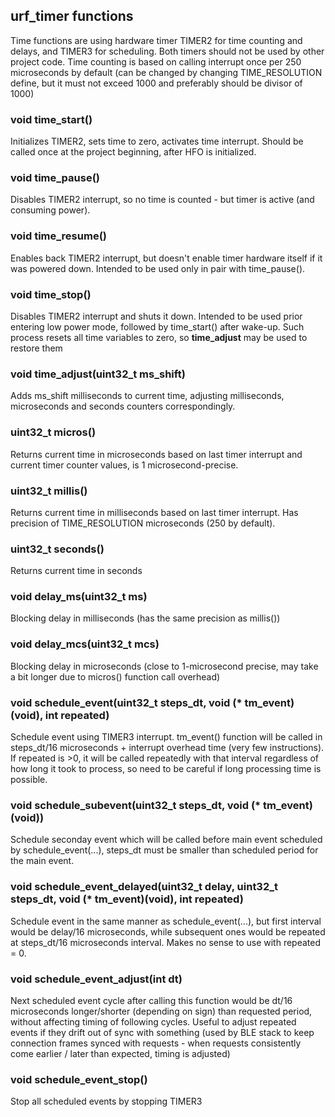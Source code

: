## urf_timer functions

Time functions are using hardware timer TIMER2 for time counting and delays, and TIMER3 for scheduling. Both timers should not be used by other project code.
Time counting is based on calling interrupt once per 250 microseconds by default (can be changed by changing TIME_RESOLUTION define, but it must not exceed 1000 and preferably should be divisor of 1000)

### void time_start()
Initializes TIMER2, sets time to zero, activates time interrupt. Should be called once at the project beginning, after HFO is initialized.

### void time_pause()
Disables TIMER2 interrupt, so no time is counted - but timer is active (and consuming power).

### void time_resume()
Enables back TIMER2 interrupt, but doesn't enable timer hardware itself if it was powered down. Intended to be used only in pair with time_pause().

### void time_stop()
Disables TIMER2 interrupt and shuts it down. Intended to be used prior entering low power mode, followed by time_start() after wake-up. Such process resets all time variables to zero, so **time_adjust** may be used to restore them

### void time_adjust(uint32_t ms_shift)
Adds ms_shift milliseconds to current time, adjusting milliseconds, microseconds and seconds counters correspondingly.

### uint32_t micros()
Returns current time in microseconds based on last timer interrupt and current timer counter values, is 1 microsecond-precise.

### uint32_t millis()
Returns current time in milliseconds based on last timer interrupt. Has precision of TIME_RESOLUTION microseconds (250 by default).

### uint32_t seconds()
Returns current time in seconds

### void delay_ms(uint32_t ms)
Blocking delay in milliseconds (has the same precision as millis())

### void delay_mcs(uint32_t mcs)
Blocking delay in microseconds (close to 1-microsecond precise, may take a bit longer due to micros() function call overhead)

### void schedule_event(uint32_t steps_dt, void (* tm_event)(void), int repeated)
Schedule event using TIMER3 interrupt. tm_event() function will be called in steps_dt/16 microseconds + interrupt overhead time (very few instructions). If repeated is >0, it will be called repeatedly with that interval regardless of how long it took to process, so need to be careful if long processing time is possible.

### void schedule_subevent(uint32_t steps_dt, void (* tm_event)(void))
Schedule seconday event which will be called before main event scheduled by schedule_event(...), steps_dt must be smaller than scheduled period for the main event.

### void schedule_event_delayed(uint32_t delay, uint32_t steps_dt, void (* tm_event)(void), int repeated)
Schedule event in the same manner as schedule_event(...), but first interval would be delay/16 microseconds, while subsequent ones would be repeated at steps_dt/16 microseconds interval. Makes no sense to use with repeated = 0.

### void schedule_event_adjust(int dt)
Next scheduled event cycle after calling this function would be dt/16 microseconds longer/shorter (depending on sign) than requested period, without affecting timing of following cycles. Useful to adjust repeated events if they drift out of sync with something (used by BLE stack to keep connection frames synced with requests - when requests consistently come earlier / later than expected, timing is adjusted)

### void schedule_event_stop()
Stop all scheduled events by stopping TIMER3

